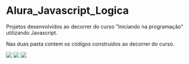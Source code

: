 # Alura_Javascript_Logica
Projetos desenvolvidos ao decorrer do curso "Iniciando na programação" utilizando Javascript. 

   Nas duas pasta contem os códigos construidos ao decorrer do curso.
<div>
  <img src="https://img.shields.io/badge/HTML-239120?style=for-the-badge&logo=html5&logoColor=black"/>
  <img src="https://img.shields.io/badge/CSS-239120?style=for-the-badge&logo=html5&logoColor=black"/>
  <img src="https://img.shields.io/badge/JavaScript-239120?style=for-the-badge&logo=html5&logoColor=black"/>
</div>
   

